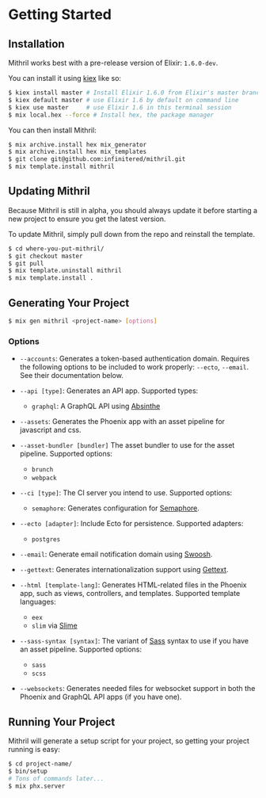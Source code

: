 # Getting Started

## Installation

Mithril works best with a pre-release version of Elixir: `1.6.0-dev`.

You can install it using [kiex](https://github.com/taylor/kiex) like so:

```sh
$ kiex install master # Install Elixir 1.6.0 from Elixir's master branch
$ kiex default master # use Elixir 1.6 by default on command line
$ kiex use master     # use Elixir 1.6 in this terminal session
$ mix local.hex --force # Install hex, the package manager
```

You can then install Mithril:

```sh
$ mix archive.install hex mix_generator
$ mix archive.install hex mix_templates
$ git clone git@github.com:infinitered/mithril.git
$ mix template.install mithril
```

## Updating Mithril

Because Mithril is still in alpha, you should always update it before
starting a new project to ensure you get the latest version.

To update Mithril, simply pull down from the repo and reinstall the 
template. 

```sh
$ cd where-you-put-mithril/
$ git checkout master
$ git pull
$ mix template.uninstall mithril
$ mix template.install .
```

## Generating Your Project

```sh
$ mix gen mithril <project-name> [options]
```

### Options

- `--accounts`: Generates a token-based authentication domain. Requires 
  the following options to be included to work properly: `--ecto`, 
  `--email`. See their documentation below.

- `--api [type]`: Generates an API app. Supported types:
  - `graphql`: A GraphQL API using [Absinthe](https://absinthe-graphql.org)

- `--assets`: Generates the Phoenix app with an asset pipeline for javascript and css.

- `--asset-bundler [bundler]` The asset bundler to use for the asset pipeline. Supported options:
  - `brunch`
  - `webpack`

- `--ci [type]`: The CI server you intend to use. Supported options:
  - `semaphore`: Generates configuration for [Semaphore](https://semaphoreci.com).

- `--ecto [adapter]`: Include Ecto for persistence. Supported adapters:
  - `postgres`

- `--email`: Generate email notification domain using [Swoosh](https://github.com/swoosh/swoosh).

- `--gettext`: Generates internationalization support using [Gettext](https://github.com/elixir-lang/gettext).

- `--html [template-lang]`: Generates HTML-related files in the Phoenix app, such as views, controllers, and templates.
  Supported template languages:
  - `eex`
  - `slim` via [Slime](http://slime-lang.com/)

- `--sass-syntax [syntax]`: The variant of [Sass](http://sass-lang.com) syntax to use if you have an asset pipeline. Supported options:
  - `sass`
  - `scss`

- `--websockets`: Generates needed files for websocket support in both the Phoenix and GraphQL API apps (if you have one).

## Running Your Project

Mithril will generate a setup script for your project, so getting your project running is easy:

```bash
$ cd project-name/
$ bin/setup
# Tons of commands later...
$ mix phx.server
```